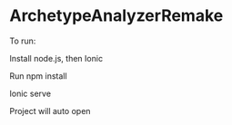 # ArchetypeAnalyzerRemake
To run:

Install node.js, then Ionic 

Run npm install

Ionic serve

Project will auto open
